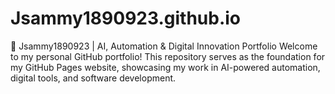 # Jsammy1890923.github.io
🚀 Jsammy1890923 | AI, Automation &amp; Digital Innovation Portfolio    Welcome to my personal GitHub portfolio! This repository serves as the foundation for my GitHub Pages website, showcasing my work in AI-powered automation, digital tools, and software development.
